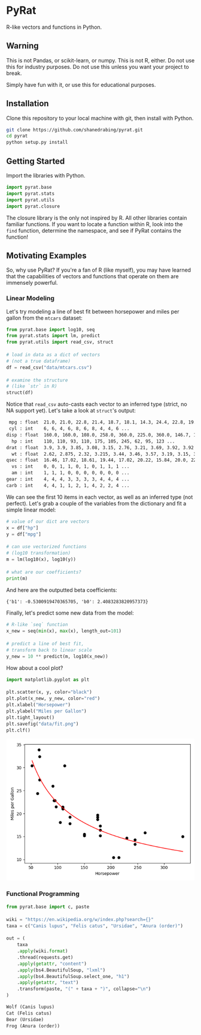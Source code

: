 # PyRat

R-like vectors and functions in Python.

## Warning

This is not Pandas, or scikit-learn, or numpy. This is not R, either. Do not
use this for industry purposes. Do not use this unless you want your project to
break.

Simply have fun with it, or use this for educational purposes.

## Installation

Clone this repository to your local machine with git, then install with Python.

```bash
git clone https://github.com/shanedrabing/pyrat.git
cd pyrat
python setup.py install
```

## Getting Started

Import the libraries with Python.

```python
import pyrat.base
import pyrat.stats
import pyrat.utils
import pyrat.closure
```

The closure library is the only not inspired by R. All other libraries contain
familiar functions. If you want to locate a function within R, look into the
`find` function, determine the namespace, and see if PyRat contains the
function!

## Motivating Examples

So, why use PyRat? If you're a fan of R (like myself), you may have learned
that the capabilities of vectors and functions that operate on them are
immensely powerful.

### Linear Modeling

Let's try modeling a line of best fit between horsepower and miles per gallon
from the `mtcars` dataset:

```python
from pyrat.base import log10, seq
from pyrat.stats import lm, predict
from pyrat.utils import read_csv, struct

# load in data as a dict of vectors
# (not a true dataframe)
df = read_csv("data/mtcars.csv")

# examine the structure
# (like `str` in R)
struct(df)
```

Notice that `read_csv` auto-casts each vector to an inferred type (strict, no
NA support yet). Let's take a look at `struct`'s output:

```txt
 mpg : float  21.0, 21.0, 22.8, 21.4, 18.7, 18.1, 14.3, 24.4, 22.8, 19.2 ...
 cyl : int    6, 6, 4, 6, 8, 6, 8, 4, 4, 6 ...
disp : float  160.0, 160.0, 108.0, 258.0, 360.0, 225.0, 360.0, 146.7, 140.8, 167.6 ...
  hp : int    110, 110, 93, 110, 175, 105, 245, 62, 95, 123 ...
drat : float  3.9, 3.9, 3.85, 3.08, 3.15, 2.76, 3.21, 3.69, 3.92, 3.92 ...
  wt : float  2.62, 2.875, 2.32, 3.215, 3.44, 3.46, 3.57, 3.19, 3.15, 3.44 ...
qsec : float  16.46, 17.02, 18.61, 19.44, 17.02, 20.22, 15.84, 20.0, 22.9, 18.3 ...
  vs : int    0, 0, 1, 1, 0, 1, 0, 1, 1, 1 ...
  am : int    1, 1, 1, 0, 0, 0, 0, 0, 0, 0 ...
gear : int    4, 4, 4, 3, 3, 3, 3, 4, 4, 4 ...
carb : int    4, 4, 1, 1, 2, 1, 4, 2, 2, 4 ...
```

We can see the first 10 items in each vector, as well as an inferred type (not
perfect). Let's grab a couple of the variables from the dictionary and fit a
simple linear model:

```python
# value of our dict are vectors
x = df["hp"]
y = df["mpg"]

# can use vectorized functions
# (log10 transformation)
m = lm(log10(x), log10(y))

# what are our coefficients?
print(m)
```

And here are the outputted beta coefficients:

```txt
{'b1': -0.5300919470365705, 'b0': 2.4083283820957373}
```

Finally, let's predict some new data from the model:

```python
# R-like `seq` function
x_new = seq(min(x), max(x), length_out=101)

# predict a line of best fit,
# transform back to linear scale
y_new = 10 ** predict(m, log10(x_new))
```

How about a cool plot?

```python
import matplotlib.pyplot as plt

plt.scatter(x, y, color="black")
plt.plot(x_new, y_new, color="red")
plt.xlabel("Horsepower")
plt.ylabel("Miles per Gallon")
plt.tight_layout()
plt.savefig("data/fit.png")
plt.clf()
```

![data/fit.png](data/fit.png)

### Functional Programming

```python
from pyrat.base import c, paste

wiki = "https://en.wikipedia.org/w/index.php?search={}"
taxa = c("Canis lupus", "Felis catus", "Ursidae", "Anura (order)")

out = (
    taxa
    .apply(wiki.format)
    .thread(requests.get)
    .apply(getattr, "content")
    .apply(bs4.BeautifulSoup, "lxml")
    .apply(bs4.BeautifulSoup.select_one, "h1")
    .apply(getattr, "text")
    .transform(paste, "(" + taxa + ")", collapse="\n")
)
```

```txt
Wolf (Canis lupus)
Cat (Felis catus)
Bear (Ursidae)
Frog (Anura (order))
```

